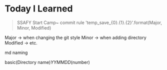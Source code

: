 # Today I Learned

> SSAFY Start Camp~
commit rule
'temp_save_{0}.{1}.{2}'.format(Major, Minor, Modified)

Major -> when changing the git style
Minor -> when adding directory
Modified -> etc.

md naming

basic(Directory name)_YYMMDD_(number)
